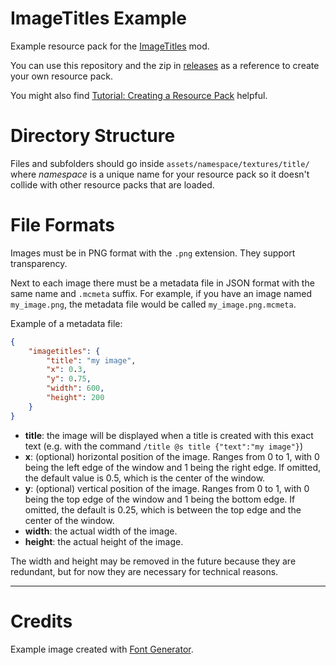 # ImageTitles Example
Example resource pack for the [ImageTitles](https://github.com/alejandrocoria/ImageTitles) mod.

You can use this repository and the zip in [releases](https://github.com/alejandrocoria/ImageTitles-Example/releases) as a reference to create your own resource pack.

You might also find [Tutorial: Creating a Resource Pack](https://minecraft.wiki/w/Tutorial:Creating_a_resource_pack) helpful.

# Directory Structure
Files and subfolders should go inside `assets/namespace/textures/title/` where *namespace* is a unique name for your resource pack so it doesn't collide with other resource packs that are loaded.

# File Formats
Images must be in PNG format with the `.png` extension. They support transparency.

Next to each image there must be a metadata file in JSON format with the same name and `.mcmeta` suffix. For example, if you have an image named `my_image.png`, the metadata file would be called `my_image.png.mcmeta`.

Example of a metadata file:
```JSON
{
	"imagetitles": {
		"title": "my image",
		"x": 0.3,
		"y": 0.75,
		"width": 600,
		"height": 200
	}
}
```

* **title**: the image will be displayed when a title is created with this exact text (e.g. with the command `/title @s title {"text":"my image"}`)
* **x**: (optional) horizontal position of the image. Ranges from 0 to 1, with 0 being the left edge of the window and 1 being the right edge. If omitted, the default value is 0.5, which is the center of the window.
* **y**: (optional) vertical position of the image. Ranges from 0 to 1, with 0 being the top edge of the window and 1 being the bottom edge. If omitted, the default is 0.25, which is between the top edge and the center of the window.
* **width**: the actual width of the image.
* **height**: the actual height of the image.

The width and height may be removed in the future because they are redundant, but for now they are necessary for technical reasons.

---
# Credits
Example image created with [Font Generator](https://www.textstudio.com/).
